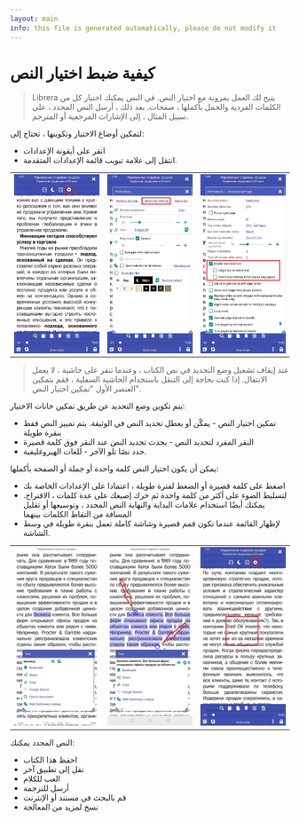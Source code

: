 ```yaml
---
layout: main
info: this file is generated automatically, please do not modify it
---
```


# كيفية ضبط اختيار النص

> Librera يتيح لك العمل بمرونة مع اختيار النص. في النص يمكنك اختيار كل من الكلمات الفردية والجمل بأكملها ، صفحات.
بعد ذلك ، أرسل النص المحدد ، على سبيل المثال ، إلى الإشارات المرجعية أو المترجم.

لتمكين أوضاع الاختيار وتكوينها ، تحتاج إلى:
* انقر على أيقونة الإعدادات
* انتقل إلى علامة تبويب قائمة الإعدادات المتقدمة.


||||
|-|-|-|
|![](1.jpg)|![](2.jpg)|![](3.jpg)|

> عند إيقاف تشغيل وضع التحديد في نص الكتاب ، وعندما تنقر على حاشية ، لا يعمل الانتقال. إذا كنت بحاجة إلى التنقل باستخدام الحاشية السفلية ، فقم بتمكين العنصر الأول &quot;تمكين اختيار النص&quot;.

يتم تكوين وضع التحديد عن طريق تمكين خانات الاختيار:
* تمكين اختيار النص - يمكّن أو يعطل تحديد النص في الوثيقة. يتم تمييز النص فقط بنقرة طويلة
* النقر المفرد لتحديد النص - يحدث تحديد النص عند النقر فوق كلمة قصيرة
* حدد نصًا تلو الآخر - للغات الهيروغليفية.

يمكن أن يكون اختيار النص كلمة واحدة أو جملة أو الصفحة بأكملها:
* اضغط على كلمة قصيرة أو الضغط لفترة طويلة ، اعتمادا على الإعدادات الخاصة بك
* لتسليط الضوء على أكثر من كلمة واحدة ثم حرك إصبعك على عدة كلمات ، الاقتراح. يمكنك أيضًا استخدام علامات البداية والنهاية
النص المحدد ، وتوسيعها أو تقليل المسافة من التقاط الكلمات بينهما
* لإظهار القائمة عندما تكون قمم قصيرة وشاشة كاملة تعمل بنقرة طويلة في وسط الشاشة.

||||
|-|-|-|
|![](4.jpg)|![](5.jpg)|![](6.jpg)|

النص المحدد يمكنك:
* احفظ هذا الكتاب
* نقل إلى تطبيق آخر
* العب للكلام
* أرسل للترجمة
* قم بالبحث في مستند أو الإنترنت
* نسخ لمزيد من المعالجة

